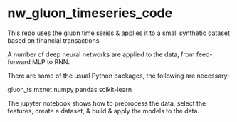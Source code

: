 # nw_gluon_timeseries_code

This repo uses the gluon time series & applies it to a small synthetic dataset based on financial transactions.

A number of deep neural networks are applied to the data, from feed-forward MLP to RNN.

There are some of the usual Python packages, the following are necessary:

gluon_ts
mxnet
numpy
pandas
scikit-learn

The jupyter notebook shows how to preprocess the data, select the features, create a dataset, & build & apply the models to the data.


